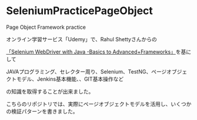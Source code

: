# SeleniumPracticePageObject
Page Object Framework practice 

オンライン学習サービス「Udemy」で、Rahul Shettyさんからの

[「Selenium WebDriver with Java -Basics to Advanced+Frameworks」](https://www.udemy.com/share/101Wfu3@wusQ_DnlVQkej3AwW4z0hFclBIsi5-a7g3Ro7zqSk2-PaFtxkk8FyG5scgNbPRL_EQ==/)を基にして


JAVAプログラミング、セレクター周り、Selenium、TestNG、ページオブジェクトモデル、Jenkins基本機能、、GIT基本操作など

の知識を取得することが出来ました。

こちらのリポジトリでは、実際にページオブジェクトモデルを活用し、いくつかの検証パターンを書きました。
